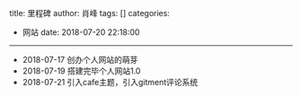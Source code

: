 title: 里程碑
author: 肖峰
tags: []
categories:
  - 网站
date: 2018-07-20 22:18:00
---
- 2018-07-17 创办个人网站的萌芽
- 2018-07-19 搭建完毕个人网站1.0
- 2018-07-21 引入cafe主题，引入gitment评论系统